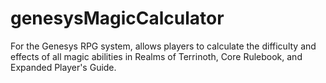# genesysMagicCalculator
For the Genesys RPG system, allows players to calculate the difficulty and effects of all magic abilities in Realms of Terrinoth, Core Rulebook, and Expanded Player's Guide.
